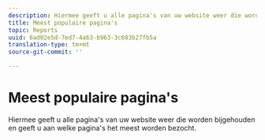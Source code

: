 ```yaml
---
description: Hiermee geeft u alle pagina's van uw website weer die worden bijgehouden en geeft u aan welke pagina's het meest worden bezocht.
title: Meest populaire pagina's
topic: Reports
uuid: 6ad02e5d-7ed7-4a63-b963-3c683b27fb5a
translation-type: tm+mt
source-git-commit: ''

---
```



# Meest populaire pagina&#39;s

Hiermee geeft u alle pagina&#39;s van uw website weer die worden bijgehouden en geeft u aan welke pagina&#39;s het meest worden bezocht.

